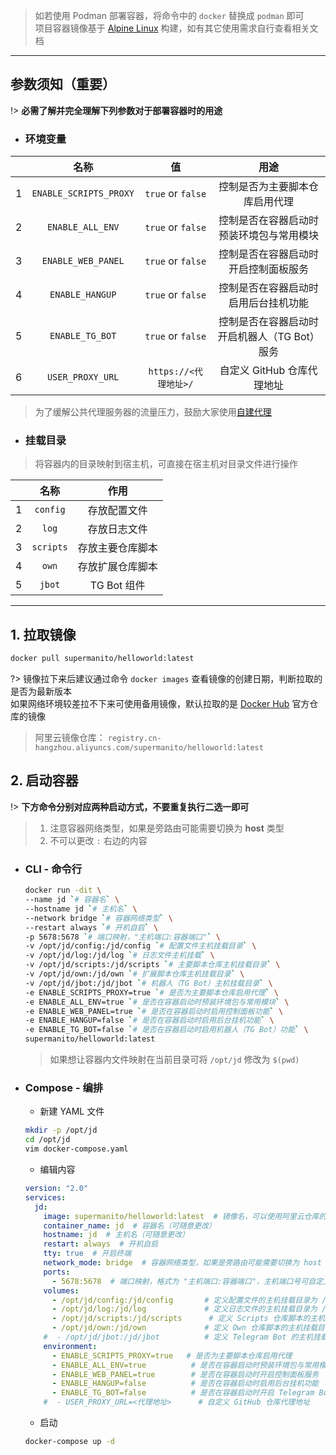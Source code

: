 
> 如若使用 Podman 部署容器，将命令中的 `docker` 替换成 `podman` 即可\
> 项目容器镜像基于 [Alpine Linux](https://www.alpinelinux.org/) 构建，如有其它使用需求自行查看相关文档

***

## 参数须知（重要）
!> __必需了解并完全理解下列参数对于部署容器时的用途__

- ### 环境变量 <!-- {docsify-ignore} -->
|       |          名称           |         值          |                   用途                 |
| :---: | :--------------------: | :---------------: | :--------------------------------------: |
|   1   | `ENABLE_SCRIPTS_PROXY` |  `true` or `false`  |        控制是否为主要脚本仓库启用代理       |
|   2   |    `ENABLE_ALL_ENV`    |  `true` or `false`  |   控制是否在容器启动时预装环境包与常用模块    |
|   3   |   `ENABLE_WEB_PANEL`   |  `true` or `false`  |     控制是否在容器启动时开启控制面板服务     |
|   4   |    `ENABLE_HANGUP`     |  `true` or `false`  |     控制是否在容器启动时启用后台挂机功能     |
|   5   |    `ENABLE_TG_BOT`     |  `true` or `false`  | 控制是否在容器启动时开启机器人（TG Bot）服务 |
|   6   |    `USER_PROXY_URL`      | `https://<代理地址>/` |  自定义 GitHub 仓库代理地址   |

> 为了缓解公共代理服务器的流量压力，鼓励大家使用[自建代理](../utils/自建代理.md)

- ### 挂载目录 <!-- {docsify-ignore} -->
> 将容器内的目录映射到宿主机，可直接在宿主机对目录文件进行操作

|       |  名称   |       作用       |
| :---: | :-------: | :--------------: |
|   1   | `config`  |   存放配置文件   |
|   2   |   `log`   |   存放日志文件   |
|   3   | `scripts` | 存放主要仓库脚本 |
|   4   |   `own`   | 存放扩展仓库脚本 |
|   5   |  `jbot`   |   TG Bot 组件    |

***

## 1. 拉取镜像
```bash
docker pull supermanito/helloworld:latest
```
?> 镜像拉下来后建议通过命令 `docker images` 查看镜像的创建日期，判断拉取的是否为最新版本\
  如果网络环境较差拉不下来可使用备用镜像，默认拉取的是 [Docker Hub](https://hub.docker.com/r/supermanito/helloworld) 官方仓库的镜像
> 阿里云镜像仓库： `registry.cn-hangzhou.aliyuncs.com/supermanito/helloworld:latest`

## 2. 启动容器

!> __下方命令分别对应两种启动方式，不要重复执行二选一即可__

> 1. 注意容器网络类型，如果是旁路由可能需要切换为 **host** 类型
> 2. 不可以更改 `:` 右边的内容

- ### CLI - 命令行

    ```bash
    docker run -dit \
    --name jd `# 容器名` \
    --hostname jd `# 主机名` \
    --network bridge `# 容器网络类型` \
    --restart always `# 开机自启` \
    -p 5678:5678 `# 端口映射，"主机端口:容器端口"` \
    -v /opt/jd/config:/jd/config `# 配置文件主机挂载目录` \
    -v /opt/jd/log:/jd/log `# 日志文件主机挂载` \
    -v /opt/jd/scripts:/jd/scripts `# 主要脚本仓库主机挂载目录` \
    -v /opt/jd/own:/jd/own `# 扩展脚本仓库主机挂载目录` \
    -v /opt/jd/jbot:/jd/jbot `# 机器人（TG Bot）主机挂载目录` \
    -e ENABLE_SCRIPTS_PROXY=true `# 是否为主要脚本仓库启用代理` \
    -e ENABLE_ALL_ENV=true `# 是否在容器启动时预装环境包与常用模块` \
    -e ENABLE_WEB_PANEL=true `# 是否在容器启动时启用控制面板功能` \
    -e ENABLE_HANGUP=false `# 是否在容器启动时启用后台挂机功能` \
    -e ENABLE_TG_BOT=false `# 是否在容器启动时启用机器人（TG Bot）功能` \
    supermanito/helloworld:latest
    ```
    > 如果想让容器内文件映射在当前目录可将 `/opt/jd` 修改为 `$(pwd)`

- ### Compose - 编排

    - 新建 YAML 文件
    ```bash
    mkdir -p /opt/jd
    cd /opt/jd
    vim docker-compose.yaml
    ```

    - 编辑内容
    ```yaml
    version: "2.0"
    services:
      jd:
        image: supermanito/helloworld:latest  # 镜像名，可以使用阿里云仓库的备用镜像
        container_name: jd  # 容器名（可随意更改）
        hostname: jd  # 主机名（可随意更改）
        restart: always  # 开机自启
        tty: true  # 开启终端
        network_mode: bridge  # 容器网络类型，如果是旁路由可能需要切换为 host 类型
        ports:
          - 5678:5678  # 端口映射，格式为 "主机端口:容器端口"，主机端口号可自定义，容器端口用来访问控制面板不可修改
        volumes:
          - /opt/jd/config:/jd/config       # 定义配置文件的主机挂载目录为 /opt/jd/config
          - /opt/jd/log:/jd/log             # 定义日志文件的主机挂载目录为 /opt/jd/log
          - /opt/jd/scripts:/jd/scripts      # 定义 Scripts 仓库脚本的主机挂载目录为 /opt/jd/scripts
          - /opt/jd/own:/jd/own             # 定义 Own 仓库脚本的主机挂载目录为 /opt/jd/own
        #  - /opt/jd/jbot:/jd/jbot          # 定义 Telegram Bot 的主机挂载目录为 /opt/jd/jbot
        environment:
          - ENABLE_SCRIPTS_PROXY=true   # 是否为主要脚本仓库启用代理
          - ENABLE_ALL_ENV=true          # 是否在容器启动时预装环境包与常用模块
          - ENABLE_WEB_PANEL=true        # 是否在容器启动时开启控制面板服务
          - ENABLE_HANGUP=false          # 是否在容器启动时启用后台挂机功能
          - ENABLE_TG_BOT=false          # 是否在容器启动时开启 Telegram Bot 服务
        #  - USER_PROXY_URL=<代理地址>      # 自定义 GitHub 仓库代理地址
    ```

    - 启动
    ```bash
    docker-compose up -d
    ```
